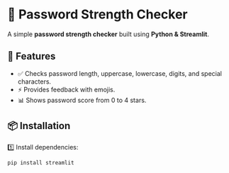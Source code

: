# 🔐 Password Strength Checker

A simple **password strength checker** built using **Python & Streamlit**.

## 🚀 Features
- ✅ Checks password length, uppercase, lowercase, digits, and special characters.
- ⚡ Provides feedback with emojis.
- 📊 Shows password score from 0 to 4 stars.

## 📦 Installation

1️⃣ Install dependencies:
```sh
pip install streamlit
